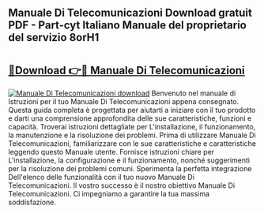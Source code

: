 ## Manuale Di Telecomunicazioni Download gratuit PDF - Part-cyt Italiano Manuale del proprietario del servizio 8orH1

# <h2><a href="http://dfcupm.blite.top/?on=Manuale+Di+Telecomunicazioni">🔗Download 👉🔴 Manuale Di Telecomunicazioni</a></h2>

[![Manuale Di Telecomunicazioni download](https://i.imgur.com/lujVjoI.png)](http://dfcupm.blite.top/?on=Manuale+Di+Telecomunicazioni)
Benvenuto nel manuale di Istruzioni per il tuo Manuale Di Telecomunicazioni appena consegnato. Questa guida completa è progettata per aiutarti a iniziare con il tuo prodotto e darti una comprensione approfondita delle sue caratteristiche, funzioni e capacità. Troverai istruzioni dettagliate per L'installazione, il funzionamento, la manutenzione e la risoluzione dei problemi. Prima di utilizzare Manuale Di Telecomunicazioni, familiarizzare con le sue caratteristiche e caratteristiche leggendo questo Manuale utente. Fornisce istruzioni chiare per L'installazione, la configurazione e il funzionamento, nonché suggerimenti per la risoluzione dei problemi comuni. Sperimenta la perfetta integrazione Dell'elenco delle funzionalità con il tuo nuovo Manuale Di Telecomunicazioni. Il vostro successo è il nostro obiettivo Manuale Di Telecomunicazioni. Ci impegniamo a garantire la tua massima soddisfazione.
